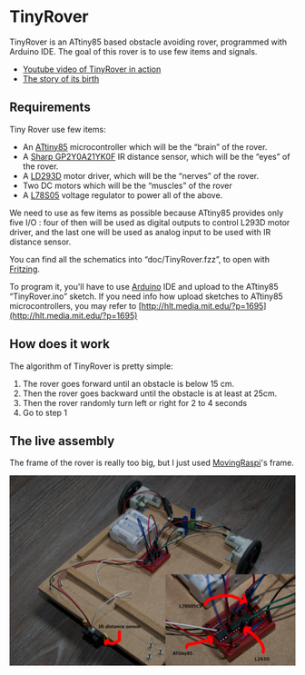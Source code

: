 TinyRover
=========

TinyRover is an ATtiny85 based obstacle avoiding rover, programmed with Arduino IDE. The goal of this rover is to use few items and signals.

* [Youtube video of TinyRover in action](http://www.youtube.com/watch?v=7z_jytPrwxs)
* [The story of its birth](https://goddess-gate.com/dc2/index.php/post/520)


Requirements
------------

Tiny Rover use few items:

* An [ATtiny85](http://www.atmel.com/devices/attiny85.aspx) microcontroller which will be the “brain” of the rover.
* A [Sharp GP2Y0A21YK0F](http://www.adafruit.com/product/164) IR distance sensor, which will be the “eyes” of the rover.
* A [LD293D](http://www.adafruit.com/products/807) motor driver, which will be the “nerves” of the rover.
* Two DC motors which will be the “muscles” of the rover
* A [L78S05](http://www.st.com/web/catalog/sense_power/FM142/CL1015/SC315/PF63345) voltage regulator to power all of the above.

We need to use as few items as possible because ATtiny85 provides only five I/O : four of then will be used as digital outputs to control L293D motor driver, and the last one will be used as analog input to be used with IR distance sensor.

You can find all the schematics into “doc/TinyRover.fzz”, to open with [Fritzing](http://fritzing.org/).

To program it, you'll have to use [Arduino](http://arduino.cc) IDE and upload to the ATtiny85 “TinyRover.ino” sketch. If you need info how upload sketches to ATtiny85 microcontrollers, you may refer to [http://hlt.media.mit.edu/?p=1695](http://hlt.media.mit.edu/?p=1695)

How does it work
----------------

The algorithm of TinyRover is pretty simple:

1. The rover goes forward until an obstacle is below 15 cm.
2. Then the rover goes backward until the obstacle is at least at 25cm.
3. Then the rover randomly turn left or right for 2 to 4 seconds
4. Go to step 1

The live assembly
-----------------

The frame of the rover is really too big, but I just used [MovingRaspi](https://github.com/aboudou/movingraspi)'s frame.

![Live assembly](/imgs/TinyRover.jpg "Live assembly")
